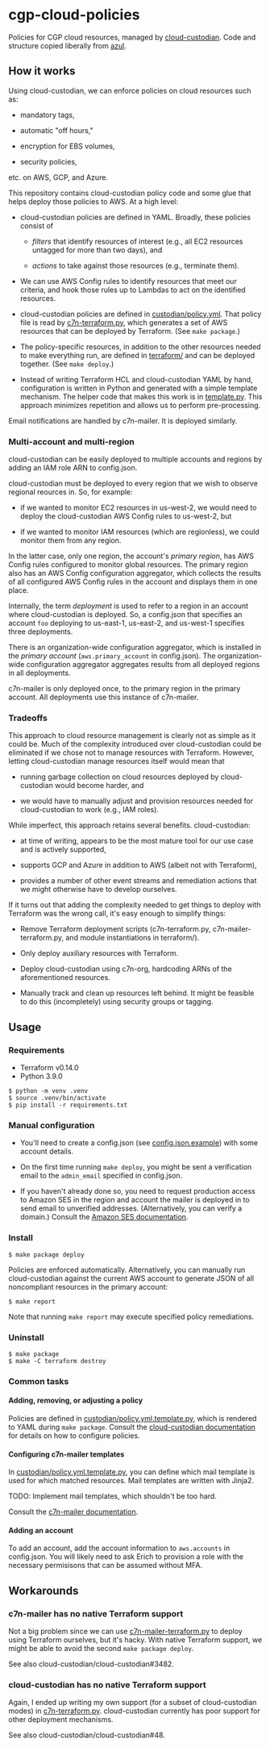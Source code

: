 # cgp-cloud-policies

Policies for CGP cloud resources, managed by [cloud-custodian].
Code and structure copied liberally from [azul].

  [cloud-custodian]: https://github.com/cloud-custodian/cloud-custodian
  [azul]: https://github.com/DataBiosphere/azul

## How it works

Using cloud-custodian, we can enforce policies on cloud resources such as:

* mandatory tags,

* automatic "off hours,"

* encryption for EBS volumes,

* security policies,

etc. on AWS, GCP, and Azure.

This repository contains cloud-custodian policy code and some glue that helps
deploy those policies to AWS. At a high level:

* cloud-custodian policies are defined in YAML. Broadly, these policies consist
  of

  - *filters* that identify resources of interest (e.g., all EC2 resources
    untagged for more than two days), and

  - *actions* to take against those resources (e.g., terminate them).

* We can use AWS Config rules to identify resources that meet our criteria, and
  hook those rules up to Lambdas to act on the identified resources.

* cloud-custodian policies are defined in [custodian/policy.yml]. That policy
  file is read by [c7n-terraform.py], which generates a set of AWS resources
  that can be deployed by Terraform. (See `make package`.)

  [custodian/policy.yml]: custodian/policy.yml
  [c7n-terraform.py]: scripts/c7n-terraform.py

* The policy-specific resources, in addition to the other resources needed to
  make everything run, are defined in [terraform/] and can be deployed together.
  (See `make deploy`.)

  [terraform/]: terraform/

* Instead of writing Terraform HCL and cloud-custodian YAML by hand,
  configuration is written in Python and generated with a simple template
  mechanism. The helper code that makes this work is in [template.py]. This
  approach minimizes repetition and allows us to perform pre-processing.

  [template.py]: template.py

Email notifications are handled by c7n-mailer. It is deployed similarly.

### Multi-account and multi-region

cloud-custodian can be easily deployed to multiple accounts and regions by
adding an IAM role ARN to config.json.

cloud-custodian must be deployed to every region that we wish to observe
regional reources in. So, for example:

* if we wanted to monitor EC2 resources in us-west-2, we would need to deploy
  the cloud-custodian AWS Config rules to us-west-2, but

* if we wanted to monitor IAM resources (which are regionless), we could monitor
  them from any region.

In the latter case, only one region, the account's *primary region*, has AWS
Config rules configured to monitor global resources. The primary region also has
an AWS Config configuration aggregator, which collects the results of all
configured AWS Config rules in the account and displays them in one place.

Internally, the term *deployment* is used to refer to a region in an account
where cloud-custodian is deployed. So, a config.json that specifies an account
`foo` deploying to us-east-1, us-east-2, and us-west-1 specifies three
deployments.

There is an organization-wide configuration aggregator, which is installed in
the *primary account* (`aws.primary_account` in config.json).  The
organization-wide configuration aggregator aggregates results from all deployed
regions in all deployments.

c7n-mailer is only deployed once, to the primary region in the primary account.
All deployments use this instance of c7n-mailer.

### Tradeoffs

This approach to cloud resource management is clearly not as simple as it could
be. Much of the complexity introduced over cloud-custodian could be eliminated
if we chose not to manage resources with Terraform. However, letting
cloud-custodian manage resources itself would mean that

* running garbage collection on cloud resources deployed by cloud-custodian
  would become harder, and

* we would have to manually adjust and provision resources needed for
  cloud-custodian to work (e.g., IAM roles).

While imperfect, this approach retains several benefits. cloud-custodian:

* at time of writing, appears to be the most mature tool for our use case and
  is actively supported,

* supports GCP and Azure in addition to AWS (albeit not with Terraform),

* provides a number of other event streams and remediation actions that we might
  otherwise have to develop ourselves.

If it turns out that adding the complexity needed to get things to deploy with
Terraform was the wrong call, it's easy enough to simplify things:

* Remove Terraform deployment scripts (c7n-terraform.py,
  c7n-mailer-terraform.py, and module instantiations in terraform/).

* Only deploy auxiliary resources with Terraform.

* Deploy cloud-custodian using c7n-org, hardcoding ARNs of the aforementioned
  resources.

* Manually track and clean up resources left behind. It might be feasible to do
  this (incompletely) using security groups or tagging.


## Usage

### Requirements

* Terraform v0.14.0
* Python 3.9.0

```console
$ python -m venv .venv
$ source .venv/bin/activate
$ pip install -r requirements.txt
```

### Manual configuration

* You'll need to create a config.json (see [config.json.example]) with some
  account details.

  [config.json.example]: config.json.example

* On the first time running `make deploy`, you might be sent a verification
  email to the `admin_email` specified in config.json.

* If you haven't already done so, you need to request production access to
  Amazon SES in the region and account the mailer is deployed in to send email
  to unverified addresses. (Alternatively, you can verify a domain.) Consult the
  [Amazon SES documentation].

  [Amazon SES documentation]: https://docs.aws.amazon.com/ses/latest/DeveloperGuide/request-production-access.html

### Install

```
$ make package deploy
```

Policies are enforced automatically. Alternatively, you can manually run
cloud-custodian against the current AWS account to generate JSON of all
noncompliant resources in the primary account:

```
$ make report
```

Note that running `make report` may execute specified policy remediations.

### Uninstall

```
$ make package
$ make -C terraform destroy
```

### Common tasks

#### Adding, removing, or adjusting a policy

Policies are defined in [custodian/policy.yml.template.py], which is rendered to
YAML during `make package`. Consult the [cloud-custodian documentation] for
details on how to configure policies.

  [custodian/policy.yml.template.py]: custodian/policy.yml.template.py
  [cloud-custodian documentation]: https://cloudcustodian.io/docs/


#### Configuring c7n-mailer templates

In [custodian/policy.yml.template.py], you can define which mail template is
used for which matched resources. Mail templates are written with Jinja2.

TODO: Implement mail templates, which shouldn't be too hard.

Consult the [c7n-mailer documentation][c7n-mailer-docs].

  [c7n-mailer-docs]: https://cloudcustodian.io/docs/tools/c7n-mailer.html#writing-an-email-template

#### Adding an account

To add an account, add the account information to `aws.accounts` in config.json.
You will likely need to ask Erich to provision a role with the necessary
permisisons that can be assumed without MFA.

## Workarounds

### c7n-mailer has no native Terraform support

Not a big problem since we can use [c7n-mailer-terraform.py] to deploy using
Terraform ourselves, but it's hacky. With native Terraform support, we might be
able to avoid the second `make package deploy`.

See also cloud-custodian/cloud-custodian#3482.

  [c7n-mailer-terraform.py]: scripts/c7n-mailer-terraform.py

### cloud-custodian has no native Terraform support

Again, I ended up writing my own support (for a subset of cloud-custodian modes)
in [c7n-terraform.py]. cloud-custodian currently has poor support for other
deployment mechanisms.

See also cloud-custodian/cloud-custodian#48.

